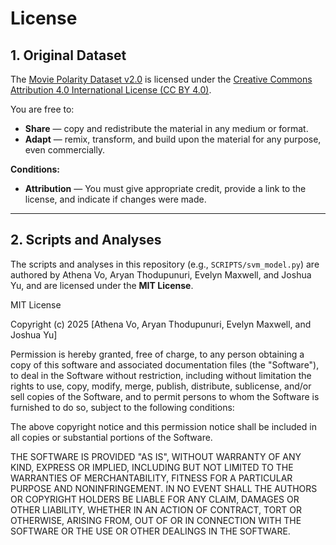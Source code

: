 # License

## 1. Original Dataset

The [Movie Polarity Dataset v2.0](https://www.cs.cornell.edu/people/pabo/movie-review-data/poldata.README.2.0.txt) is licensed under the [Creative Commons Attribution 4.0 International License (CC BY 4.0)](https://creativecommons.org/licenses/by/4.0/).

You are free to:

- **Share** — copy and redistribute the material in any medium or format.
- **Adapt** — remix, transform, and build upon the material for any purpose, even commercially.

**Conditions:**

- **Attribution** — You must give appropriate credit, provide a link to the license, and indicate if changes were made.

---

## 2. Scripts and Analyses

The scripts and analyses in this repository (e.g., `SCRIPTS/svm_model.py`) are authored by Athena Vo, Aryan Thodupunuri, Evelyn Maxwell, and Joshua Yu, and are licensed under the **MIT License**.

MIT License

Copyright (c) 2025 [Athena Vo, Aryan Thodupunuri, Evelyn Maxwell, and Joshua Yu]

Permission is hereby granted, free of charge, to any person obtaining a copy
of this software and associated documentation files (the "Software"), to deal
in the Software without restriction, including without limitation the rights
to use, copy, modify, merge, publish, distribute, sublicense, and/or sell
copies of the Software, and to permit persons to whom the Software is
furnished to do so, subject to the following conditions:

The above copyright notice and this permission notice shall be included in all
copies or substantial portions of the Software.

THE SOFTWARE IS PROVIDED "AS IS", WITHOUT WARRANTY OF ANY KIND, EXPRESS OR
IMPLIED, INCLUDING BUT NOT LIMITED TO THE WARRANTIES OF MERCHANTABILITY,
FITNESS FOR A PARTICULAR PURPOSE AND NONINFRINGEMENT. IN NO EVENT SHALL THE
AUTHORS OR COPYRIGHT HOLDERS BE LIABLE FOR ANY CLAIM, DAMAGES OR OTHER
LIABILITY, WHETHER IN AN ACTION OF CONTRACT, TORT OR OTHERWISE, ARISING FROM,
OUT OF OR IN CONNECTION WITH THE SOFTWARE OR THE USE OR OTHER DEALINGS IN THE
SOFTWARE.

